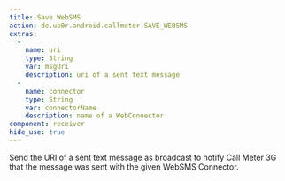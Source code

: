 ```yaml
---
title: Save WebSMS
action: de.ub0r.android.callmeter.SAVE_WEBSMS
extras:
  -
    name: uri
    type: String
    var: msgUri
    description: uri of a sent text message
  -
    name: connector
    type: String
    var: connectorName
    description: name of a WebConnector
component: receiver
hide_use: true
---
```

Send the URI of a sent text message as broadcast to notify Call Meter 3G that the message was sent with the given WebSMS Connector.
